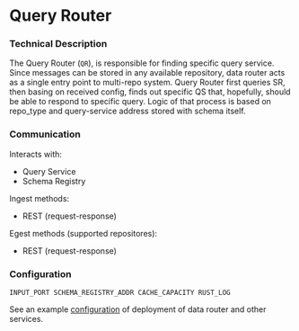 # Query Router

### Technical Description

The Query Router (`QR`), is responsible for finding specific query service. Since messages can be stored in any available repository, data router acts as a single entry point to multi-repo system. Query Router first queries SR, then basing on received config, finds out specific QS that, hopefully, should be able to respond to specific query. Logic of that process is based on repo_type and query-service address stored with schema itself.


### Communication

Interacts with:
- Query Service
- Schema Registry

Ingest methods:
- REST (request-response)

Egest methods (supported repositores):
- REST (request-response)

### Configuration

`
INPUT_PORT
SCHEMA_REGISTRY_ADDR
CACHE_CAPACITY
RUST_LOG
`

See an example [configuration][configuration] of deployment of data router and other services.

[grpc]: https://grpc.io/docs/what-is-grpc/introduction/
[proto]: ../query-service/proto/query.proto
[schema-registry]: ../schema-registry/README.md
[configuration]: ../examples/deploy/SETUP.md
[endpoints]: ../query-service/proto/query.proto